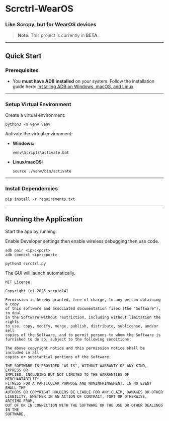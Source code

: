# Scrctrl-WearOS

### Like Scrcpy, but for WearOS devices

> **Note:** This project is currently in **BETA**.

------

## Quick Start

### Prerequisites

- You **must have ADB installed** on your system.
   Follow the installation guide here:
   [Installing ADB on Windows, macOS, and Linux](https://www.xda-developers.com/install-adb-windows-macos-linux/)

------

### Setup Virtual Environment

Create a virtual environment:

```
python3 -m venv venv
```

Activate the virtual environment:

- **Windows:**

  ```
  venv\Scripts\activate.bat
  ```

- **Linux/macOS:**

  ```
  source ./venv/bin/activate
  ```

------

### Install Dependencies

```
pip install -r requirements.txt
```

------

## Running the Application

Start the app by running:

Enable Developer settings then enable wireless debugging then use code.

```
adb pair <ip>:<port>
adb connect <ip>:<port>

python3 scrctrl.py
```

The GUI will launch automatically.

```
MIT License

Copyright (c) 2025 scrpio141

Permission is hereby granted, free of charge, to any person obtaining a copy
of this software and associated documentation files (the "Software"), to deal
in the Software without restriction, including without limitation the rights
to use, copy, modify, merge, publish, distribute, sublicense, and/or sell
copies of the Software, and to permit persons to whom the Software is
furnished to do so, subject to the following conditions:

The above copyright notice and this permission notice shall be included in all
copies or substantial portions of the Software.

THE SOFTWARE IS PROVIDED "AS IS", WITHOUT WARRANTY OF ANY KIND, EXPRESS OR
IMPLIED, INCLUDING BUT NOT LIMITED TO THE WARRANTIES OF MERCHANTABILITY,
FITNESS FOR A PARTICULAR PURPOSE AND NONINFRINGEMENT. IN NO EVENT SHALL THE
AUTHORS OR COPYRIGHT HOLDERS BE LIABLE FOR ANY CLAIM, DAMAGES OR OTHER
LIABILITY, WHETHER IN AN ACTION OF CONTRACT, TORT OR OTHERWISE, ARISING FROM,
OUT OF OR IN CONNECTION WITH THE SOFTWARE OR THE USE OR OTHER DEALINGS IN THE
SOFTWARE.
```